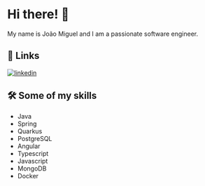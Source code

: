 # Hi there! 👋

My name is João Miguel and I am a passionate software engineer. 

## 🔗 Links
[![linkedin](https://img.shields.io/badge/linkedin-0A66C2?style=for-the-badge&logo=linkedin&logoColor=white)](https://www.linkedin.com/in/joao-cf-miguel)

## 🛠 Some of my skills
* Java
* Spring
* Quarkus
* PostgreSQL
* Angular
* Typescript
* Javascript
* MongoDB
* Docker

